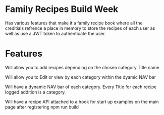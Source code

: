 # Family Recipes Build Week

Has various features that make it a family recipe book where all the creditials refrence a place in memory to store the recipes of each user as well as use a JWT token to authenticate the user. 

# Features 
Will allow you to add recipes depending on the chosen category Title name

Will allow you to Edit or view by each category within the dyamic NAV bar

Will have a dynamic NAV bar of each category. Every Title for each recipe logged addition is a category.

Will have a recipe API attached to a hook for start up examples on the main page after registering npm run build
